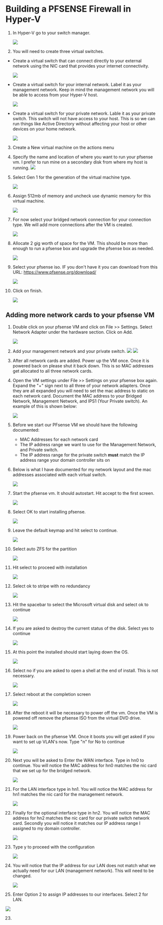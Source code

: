 # Building a PFSENSE Firewall in Hyper-V

1. In Hyper-V go to your switch manager. 

   ![](https://github.com/rootsecdev/Microsoft-Blue-Forest/blob/master/Screenshots/PFSENSE1.PNG)
   
2. You will need to create three virtual switches. 

- Create a virtual switch that can connect directly to your external network using the NIC card that provides your internet connectivity. 
   
   ![](https://github.com/rootsecdev/Microsoft-Blue-Forest/blob/master/Screenshots/PFSENSE2.PNG)
   
- Create a virtual switch for your internal network. Label it as your management network. Keep in mind the management network you will be able to access from your Hyper-V host.
   
   ![](https://github.com/rootsecdev/Microsoft-Blue-Forest/blob/master/Screenshots/PFSENSE3.PNG)
   
- Create a virtual switch for your private network. Lable it as your private switch. This switch will not have access to your host. This is so we can run things like Active Directory without affecting your host or other devices on your home network. 
  
  ![](https://github.com/rootsecdev/Microsoft-Blue-Forest/blob/master/Screenshots/PFSENSE4.PNG)
  
3. Create a New virtual machine on the actions menu

4. Specify the name and location of where you want to run your pfsense vm. I prefer to run mine on a secondary disk from where my host is running. 
   ![](https://github.com/rootsecdev/Microsoft-Blue-Forest/blob/master/Screenshots/PFSENSE5.PNG)
   
5. Select Gen 1 for the generation of the virtual machine type. 
 
   ![](https://github.com/rootsecdev/Microsoft-Blue-Forest/blob/master/Screenshots/PFSENSE6.PNG)

6. Assign 512mb of memory and uncheck use dynamic memory for this virtual machine. 
  
   ![](https://github.com/rootsecdev/Microsoft-Blue-Forest/blob/master/Screenshots/PFSENSE7.PNG)
   
7. For now select your bridged network connection for your connection type. We will add more connections after the VM is created. 

   ![](https://github.com/rootsecdev/Microsoft-Blue-Forest/blob/master/Screenshots/PFSENSE8.PNG)
   
8. Allocate 2 gig worth of space for the VM. This should be more than enough to run a pfsense box and upgrade the pfsense box as needed. 

   ![](https://github.com/rootsecdev/Microsoft-Blue-Forest/blob/master/Screenshots/PFSENSE9.PNG)
   
9. Select your pfsense iso. IF you don't have it you can download from this URL: https://www.pfsense.org/download/

   ![](https://github.com/rootsecdev/Microsoft-Blue-Forest/blob/master/Screenshots/PFSENSE10.PNG)
   
10. Click on finish.
   
    ![](https://github.com/rootsecdev/Microsoft-Blue-Forest/blob/master/Screenshots/PFSENSE11.PNG)
    
 ## Adding more network cards to your pfsense VM
 
 1. Double click on your pfsense VM and click on File >> Settings. Select Network Adapter under the hardware section. Click on Add.
    
    ![](https://github.com/rootsecdev/Microsoft-Blue-Forest/blob/master/Screenshots/PFSENSE12.PNG)
    
 2. Add your management network and your private switch.
    ![](https://github.com/rootsecdev/Microsoft-Blue-Forest/blob/master/Screenshots/PFSENSE13.PNG)
    ![](https://github.com/rootsecdev/Microsoft-Blue-Forest/blob/master/Screenshots/PFSENSE14.PNG)
    
 3. After all network cards are added. Power up the VM once. Once it is powered back on please shut it back down. This is so MAC addresses get allocated to all three network cards. 
 
 4. Open the VM settings under File >> Settings on your pfsense box again. Expand the "+" sign next to all three of your network adapters. Once they are all expanded you will need to set the mac address to static on each network card. Document the MAC address to your Bridged Network, Management Network, and IPS1 (Your Private switch). An example of this is shown below:
 
    ![](https://github.com/rootsecdev/Microsoft-Blue-Forest/blob/master/Screenshots/PFSENSE15.PNG)
   
5. Before we start our PFsense VM we should have the following documented:
   
   - MAC Addresses for each network card
   - The IP address range we want to use for the Management Network, and Private switch.
   - The IP address range for the private switch **must** match the IP address range your domain controller sits on

6. Below is what I have documented for my network layout and the mac addresses associated with each virtual switch.

   ![](https://github.com/rootsecdev/Microsoft-Blue-Forest/blob/master/Screenshots/PFSENSE16.PNG)
   
7. Start the pfsense vm. It should autostart. Hit accept to the first screen.

   ![](https://github.com/rootsecdev/Microsoft-Blue-Forest/blob/master/Screenshots/PFSENSE17.PNG)
   
8. Select OK to start installing pfsense.

   ![](https://github.com/rootsecdev/Microsoft-Blue-Forest/blob/master/Screenshots/PFSENSE18.PNG)
   
9. Leave the default keymap and hit select to continue.

   ![](https://github.com/rootsecdev/Microsoft-Blue-Forest/blob/master/Screenshots/PFSENSE19.PNG)
   
10. Select auto ZFS for the partition
  
    ![](https://github.com/rootsecdev/Microsoft-Blue-Forest/blob/master/Screenshots/PFSENSE20.PNG)
    
11. Hit select to proceed with installation

    ![](https://github.com/rootsecdev/Microsoft-Blue-Forest/blob/master/Screenshots/PFSENSE21.PNG)
    
12. Select ok to stripe with no redundancy

    ![](https://github.com/rootsecdev/Microsoft-Blue-Forest/blob/master/Screenshots/PFSENSE22.PNG)
    
13. Hit the spacebar to select the Microsoft virtual disk and select ok to continue

    ![](https://github.com/rootsecdev/Microsoft-Blue-Forest/blob/master/Screenshots/PFSENSE23.PNG)
    
14. If you are asked to destroy the current status of the disk. Select yes to continue

    ![](https://github.com/rootsecdev/Microsoft-Blue-Forest/blob/master/Screenshots/PFSENSE24.PNG)
    
15. At this point the installed should start laying down the OS. 

    ![](https://github.com/rootsecdev/Microsoft-Blue-Forest/blob/master/Screenshots/PFSENSE25.PNG)
    
16. Select no if you are asked to open a shell at the end of install. This is not necessary. 

    ![](https://github.com/rootsecdev/Microsoft-Blue-Forest/blob/master/Screenshots/PFSENSE26.PNG)
    
17. Select reboot at the completion screen

    ![](https://github.com/rootsecdev/Microsoft-Blue-Forest/blob/master/Screenshots/PFSENSE27.PNG)
    
18. After the reboot it will be necessary to power off the vm. Once the VM is powered off remove the pfsense ISO from the virtual DVD drive. 

    ![](https://github.com/rootsecdev/Microsoft-Blue-Forest/blob/master/Screenshots/PFSENSE28.PNG)

19. Power back on the pfsense VM. Once it boots you will get asked if you want to set up VLAN's now. Type "n" for No to continue

    ![](https://github.com/rootsecdev/Microsoft-Blue-Forest/blob/master/Screenshots/PFSENSE29.PNG)
    
20. Next you will be asked to Enter the WAN interface. Type in hn0 to continue. You will notice the MAC address for hn0 matches the nic card that we set up for the bridged network.

    ![](https://github.com/rootsecdev/Microsoft-Blue-Forest/blob/master/Screenshots/PFSENSE30.PNG)
    
21. For the LAN interface type in hn1. You will notice the MAC address for hn1 matches the nic card for the management network.

    ![](https://github.com/rootsecdev/Microsoft-Blue-Forest/blob/master/Screenshots/PFSENSE31.PNG)
    
22. Finally for the optional interface type in hn2. You will notice the MAC address for hn2 matches the nic card for our private switch network card. Secondly you will notice it matches our IP address range I assigned to my domain controller.

    ![](https://github.com/rootsecdev/Microsoft-Blue-Forest/blob/master/Screenshots/PFSENSE32.PNG) 
   
23. Type y to proceed with the configuration

    ![](https://github.com/rootsecdev/Microsoft-Blue-Forest/blob/master/Screenshots/PFSENSE33.PNG)
    
24. You will notice that the IP address for our LAN does not match what we actually need for our LAN (management network). This will need to be changed.

    ![](https://github.com/rootsecdev/Microsoft-Blue-Forest/blob/master/Screenshots/PFSENSE35.PNG)
    
25. Enter Option 2 to assign IP addresses to our interfaces. Select 2 for LAN.

   ![](https://github.com/rootsecdev/Microsoft-Blue-Forest/blob/master/Screenshots/PFSENSE36.PNG)
   
23. 
